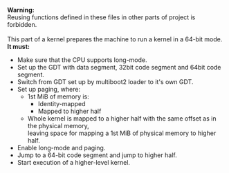 **Warning:**  
Reusing functions defined in these files in other parts of project is forbidden.  
</br>
This part of a kernel prepares the machine to run a kernel in a 64-bit mode.  
**It must:**  

* Make sure that the CPU supports long-mode.
* Set up the GDT with data segment, 32bit code segment and 64bit code segment.
* Switch from GDT set up by multiboot2 loader to it's own GDT.
* Set up paging, where:
    * 1st MiB of memory is:
	   * Identity-mapped
	   * Mapped to higher half
	* Whole kernel is mapped to a higher half with the same offset as in the physical memory,  
	leaving space for mapping a 1st MiB of physical memory to higher half.
* Enable long-mode and paging.
* Jump to a 64-bit code segment and jump to higher half.
* Start execution of a higher-level kernel.
